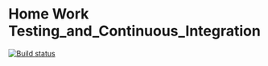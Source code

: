 # Home Work Testing_and_Continuous_Integration

[![Build status](https://ci.appveyor.com/api/projects/status/318gw1t3gd8o9iep?svg=true)](https://ci.appveyor.com/project/IlyaDyakonov/testing-and-continuous-integration)